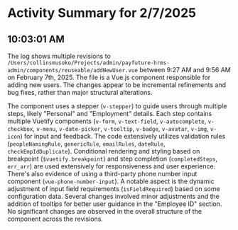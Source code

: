 # Activity Summary for 2/7/2025

## 10:03:01 AM
The log shows multiple revisions to `/Users/collinsmusoko/Projects/admin/payfuture-hrms-admin/components/reuseable/addNewUser.vue` between 9:27 AM and 9:56 AM on February 7th, 2025.  The file is a Vue.js component responsible for adding new users.  The changes appear to be incremental refinements and bug fixes, rather than major structural alterations.

The component uses a stepper (`v-stepper`) to guide users through multiple steps, likely "Personal" and "Employment" details.  Each step contains multiple Vuetify components (`v-form`, `v-text-field`, `v-autocomplete`, `v-checkbox`, `v-menu`, `v-date-picker`, `v-tooltip`, `v-badge`, `v-avatar`, `v-img`, `v-icon`) for input and feedback.  The code extensively utilizes validation rules (`peopleNamingRule`, `genericRule`, `emailRules`, `dateRule`, `checkEmpIdDuplicate`).  Conditional rendering and styling based on breakpoint (`$vuetify.breakpoint`) and step completion (`completedSteps`, `err_arr`) are used extensively for responsiveness and user experience.  There's also evidence of using a third-party phone number input component (`vue-phone-number-input`).  A notable aspect is the dynamic adjustment of input field requirements (`isFieldRequired`) based on some configuration data. Several changes involved minor adjustments and the addition of tooltips for better user guidance in the "Employee ID" section.  No significant changes are observed in the overall structure of the component across the revisions.
